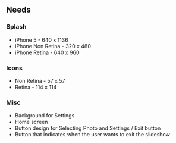 ## Needs

### Splash

* iPhone 5 - 640 x 1136
* iPhone Non Retina - 320 x 480
* iPhone Retina - 640 x 960

### Icons

* Non Retina - 57 x 57
* Retina - 114 x 114


### Misc 

* Background for Settings
* Home screen 
* Button design for Selecting Photo and Settings / Exit button
* Button that indicates when the user wants to exit the slideshow

